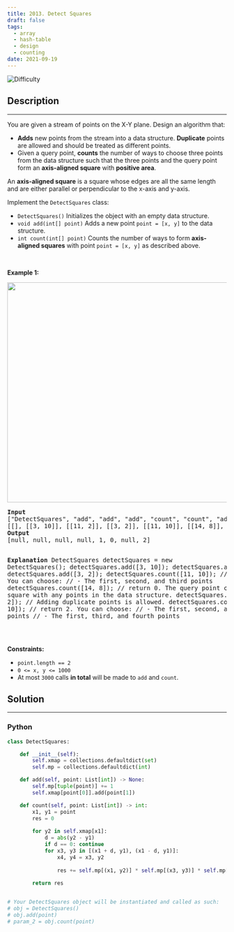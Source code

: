 ```yaml
---
title: 2013. Detect Squares
draft: false
tags: 
  - array
  - hash-table
  - design
  - counting
date: 2021-09-19
---
```


![Difficulty](https://img.shields.io/badge/Difficulty-Medium-blue.svg)

## Description

---
<p>You are given a stream of points on the X-Y plane. Design an algorithm that:</p>

<ul>
	<li><strong>Adds</strong> new points from the stream into a data structure. <strong>Duplicate</strong> points are allowed and should be treated as different points.</li>
	<li>Given a query point, <strong>counts</strong> the number of ways to choose three points from the data structure such that the three points and the query point form an <strong>axis-aligned square</strong> with <strong>positive area</strong>.</li>
</ul>

<p>An <strong>axis-aligned square</strong> is a square whose edges are all the same length and are either parallel or perpendicular to the x-axis and y-axis.</p>

<p>Implement the <code>DetectSquares</code> class:</p>

<ul>
	<li><code>DetectSquares()</code> Initializes the object with an empty data structure.</li>
	<li><code>void add(int[] point)</code> Adds a new point <code>point = [x, y]</code> to the data structure.</li>
	<li><code>int count(int[] point)</code> Counts the number of ways to form <strong>axis-aligned squares</strong> with point <code>point = [x, y]</code> as described above.</li>
</ul>

<p>&nbsp;</p>
<p><strong class="example">Example 1:</strong></p>
<img alt="" src="https://assets.leetcode.com/uploads/2021/09/01/image.png" style="width: 869px; height: 504px;" />
<pre>
<strong>Input</strong>
[&quot;DetectSquares&quot;, &quot;add&quot;, &quot;add&quot;, &quot;add&quot;, &quot;count&quot;, &quot;count&quot;, &quot;add&quot;, &quot;count&quot;]
[[], [[3, 10]], [[11, 2]], [[3, 2]], [[11, 10]], [[14, 8]], [[11, 2]], [[11, 10]]]
<strong>Output</strong>
[null, null, null, null, 1, 0, null, 2]

<strong>Explanation</strong>
DetectSquares detectSquares = new DetectSquares();
detectSquares.add([3, 10]);
detectSquares.add([11, 2]);
detectSquares.add([3, 2]);
detectSquares.count([11, 10]); // return 1. You can choose:
                               //   - The first, second, and third points
detectSquares.count([14, 8]);  // return 0. The query point cannot form a square with any points in the data structure.
detectSquares.add([11, 2]);    // Adding duplicate points is allowed.
detectSquares.count([11, 10]); // return 2. You can choose:
                               //   - The first, second, and third points
                               //   - The first, third, and fourth points
</pre>

<p>&nbsp;</p>
<p><strong>Constraints:</strong></p>

<ul>
	<li><code>point.length == 2</code></li>
	<li><code>0 &lt;= x, y &lt;= 1000</code></li>
	<li>At most <code>3000</code> calls <strong>in total</strong> will be made to <code>add</code> and <code>count</code>.</li>
</ul>


## Solution

---
### Python
``` py title='detect-squares'
class DetectSquares:

    def __init__(self):
        self.xmap = collections.defaultdict(set)
        self.mp = collections.defaultdict(int)

    def add(self, point: List[int]) -> None:
        self.mp[tuple(point)] += 1
        self.xmap[point[0]].add(point[1])

    def count(self, point: List[int]) -> int:
        x1, y1 = point
        res = 0
        
        for y2 in self.xmap[x1]:
            d = abs(y2 - y1)
            if d == 0: continue
            for x3, y3 in [(x1 + d, y1), (x1 - d, y1)]:
                x4, y4 = x3, y2
                
                res += self.mp[(x1, y2)] * self.mp[(x3, y3)] * self.mp[(x4, y4)]
        
        return res


# Your DetectSquares object will be instantiated and called as such:
# obj = DetectSquares()
# obj.add(point)
# param_2 = obj.count(point)

```

